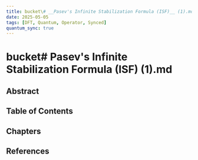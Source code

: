 ```yaml
---
title: bucket\# __Pasev's Infinite Stabilization Formula (ISF)__ (1).md
date: 2025-05-05
tags: [DFT, Quantum, Operator, Synced]
quantum_sync: true
---
```

# bucket\# __Pasev's Infinite Stabilization Formula (ISF)__ (1).md

## Abstract

## Table of Contents

## Chapters

## References

